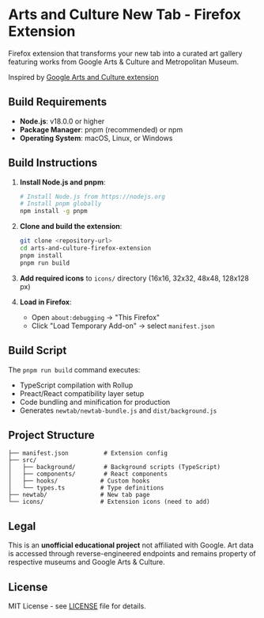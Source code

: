 # Arts and Culture New Tab - Firefox Extension

Firefox extension that transforms your new tab into a curated art gallery featuring works from Google Arts & Culture and Metropolitan Museum.

Inspired by [Google Arts and Culture extension](https://chromewebstore.google.com/detail/google-arts-culture/akimgimeeoiognljlfchpbkpfbmeapkh?hl=en)

## Build Requirements

- **Node.js**: v18.0.0 or higher
- **Package Manager**: pnpm (recommended) or npm
- **Operating System**: macOS, Linux, or Windows

## Build Instructions

1. **Install Node.js and pnpm**:

   ```bash
   # Install Node.js from https://nodejs.org
   # Install pnpm globally
   npm install -g pnpm
   ```

2. **Clone and build the extension**:

   ```bash
   git clone <repository-url>
   cd arts-and-culture-firefox-extension
   pnpm install
   pnpm run build
   ```

3. **Add required icons** to `icons/` directory (16x16, 32x32, 48x48, 128x128 px)

4. **Load in Firefox**:
   - Open `about:debugging` → "This Firefox"
   - Click "Load Temporary Add-on" → select `manifest.json`

## Build Script

The `pnpm run build` command executes:

- TypeScript compilation with Rollup
- Preact/React compatibility layer setup
- Code bundling and minification for production
- Generates `newtab/newtab-bundle.js` and `dist/background.js`

## Project Structure

```
├── manifest.json          # Extension config
├── src/
│   ├── background/        # Background scripts (TypeScript)
│   ├── components/        # React components
│   ├── hooks/            # Custom hooks
│   └── types.ts          # Type definitions
├── newtab/               # New tab page
└── icons/                # Extension icons (need to add)
```

## Legal

This is an **unofficial educational project** not affiliated with Google. Art data is accessed through reverse-engineered endpoints and remains property of respective museums and Google Arts & Culture.

## License

MIT License - see [LICENSE](LICENSE) file for details.
